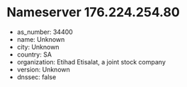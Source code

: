 # Nameserver 176.224.254.80

* as_number: 34400
* name: Unknown
* city: Unknown
* country: SA
* organization: Etihad Etisalat, a joint stock company
* version: Unknown
* dnssec: false
